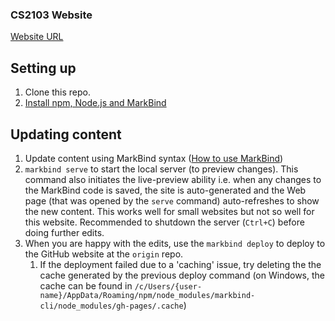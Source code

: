 ### CS2103 Website

[Website URL](https://nus-cs3203.github.io/course-website/index.html)

## Setting up

1. Clone this repo.
1. [Install npm, Node.js and MarkBind](https://markbind.org/userGuide/gettingStarted.html)

## Updating content

1. Update content using MarkBind syntax ([How to use MarkBind](https://markbind.org/userGuide/authoringContents.html))
1. `markbind serve` to start the local server (to preview changes). This command also initiates the live-preview ability i.e. when any changes to the MarkBind code is saved, the site is auto-generated and the Web page (that was opened by the `serve` command) auto-refreshes to show the new content. This works well for small websites but not so well for this website. Recommended to shutdown the server (`Ctrl+C`) before doing further edits.
1. When you are happy with the edits, use the `markbind deploy` to deploy to the GitHub website at the `origin` repo.
   1. If the deployment failed due to a 'caching' issue, try deleting the the cache generated by the previous deploy command (on Windows, the cache can be found in `/c/Users/{user-name}/AppData/Roaming/npm/node_modules/markbind-cli/node_modules/gh-pages/.cache`)